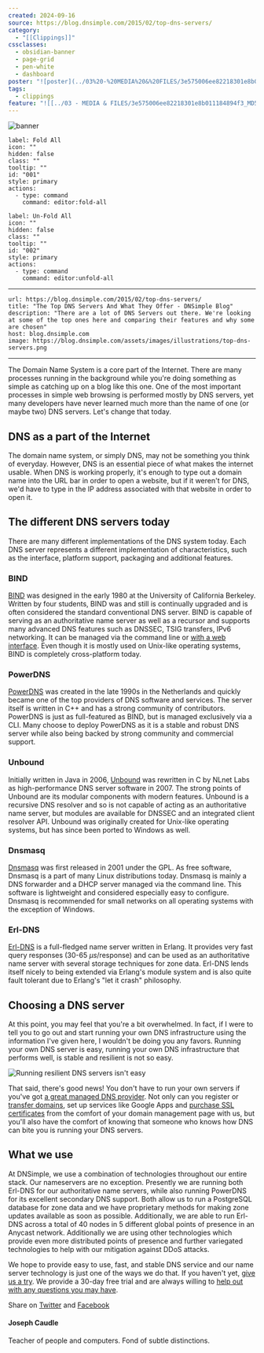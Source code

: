 ```yaml
---
created: 2024-09-16
source: https://blog.dnsimple.com/2015/02/top-dns-servers/
category:
  - "[[Clippings]]"
cssclasses:
  - obsidian-banner
  - page-grid
  - pen-white
  - dashboard
poster: "![poster](../03%20-%20MEDIA%20&%20FILES/3e575006ee82218301e8b011184894f3_MD5.png)"
tags:
  - clippings
feature: "![[../03 - MEDIA & FILES/3e575006ee82218301e8b011184894f3_MD5.png]]"
---
```


![banner](../03%20-%20MEDIA%20&%20FILES/3e575006ee82218301e8b011184894f3_MD5.png)


```meta-bind-button
label: Fold All
icon: ""
hidden: false
class: ""
tooltip: ""
id: "001"
style: primary
actions:
  - type: command
    command: editor:fold-all
```

```meta-bind-button
label: Un-Fold All
icon: ""
hidden: false
class: ""
tooltip: ""
id: "002"
style: primary
actions:
  - type: command
    command: editor:unfold-all
```

***

```cardlink
url: https://blog.dnsimple.com/2015/02/top-dns-servers/
title: "The Top DNS Servers And What They Offer - DNSimple Blog"
description: "There are a lot of DNS Servers out there. We're looking at some of the top ones here and comparing their features and why some are chosen"
host: blog.dnsimple.com
image: https://blog.dnsimple.com/assets/images/illustrations/top-dns-servers.png
```

***
The Domain Name System is a core part of the Internet. There are many processes running in the background while you're doing something as simple as catching up on a blog like this one. One of the most important processes in simple web browsing is performed mostly by DNS servers, yet many developers have never learned much more than the name of one (or maybe two) DNS servers. Let's change that today.

## DNS as a part of the Internet

The domain name system, or simply DNS, may not be something you think of everyday. However, DNS is an essential piece of what makes the internet usable. When DNS is working properly, it's enough to type out a domain name into the URL bar in order to open a website, but if it weren't for DNS, we'd have to type in the IP address associated with that website in order to open it.

## The different DNS servers today

There are many different implementations of the DNS system today. Each DNS server represents a different implementation of characteristics, such as the interface, platform support, packaging and additional features.

### BIND

[BIND](https://www.isc.org/downloads/bind/) was designed in the early 1980 at the University of California Berkeley. Written by four students, BIND was and still is continually upgraded and is often considered the standard conventional DNS server. BIND is capable of serving as an authoritative name server as well as a recursor and supports many advanced DNS features such as DNSSEC, TSIG transfers, IPv6 networking. It can be managed via the command line or [with a web interface](http://www.debianhelp.co.uk/bindweb.htm). Even though it is mostly used on Unix-like operating systems, BIND is completely cross-platform today.

### PowerDNS

[PowerDNS](https://www.powerdns.com/) was created in the late 1990s in the Netherlands and quickly became one of the top providers of DNS software and services. The server itself is written in C++ and has a strong community of contributors. PowerDNS is just as full-featured as BIND, but is managed exclusively via a CLI. Many choose to deploy PowerDNS as it is a stable and robust DNS server while also being backed by strong community and commercial support.

### Unbound

Initially written in Java in 2006, [Unbound](https://unbound.net/) was rewritten in C by NLnet Labs as high-performance DNS server software in 2007. The strong points of Unbound are its modular components with modern features. Unbound is a recursive DNS resolver and so is not capable of acting as an authoritative name server, but modules are available for DNSSEC and an integrated client resolver API. Unbound was originally created for Unix-like operating systems, but has since been ported to Windows as well.

### Dnsmasq

[Dnsmasq](http://www.thekelleys.org.uk/dnsmasq/doc.html) was first released in 2001 under the GPL. As free software, Dnsmasq is a part of many Linux distributions today. Dnsmasq is mainly a DNS forwarder and a DHCP server managed via the command line. This software is lightweight and considered especially easy to configure. Dnsmasq is recommended for small networks on all operating systems with the exception of Windows.

### Erl-DNS

[Erl-DNS](https://github.com/dnsimple/erldns) is a full-fledged name server written in Erlang. It provides very fast query responses (30-65 *µs*/response) and can be used as an authoritative name server with several storage techniques for zone data. Erl-DNS lends itself nicely to being extended via Erlang's module system and is also quite fault tolerant due to Erlang's "let it crash" philosophy.

## Choosing a DNS server

At this point, you may feel that you're a bit overwhelmed. In fact, if I were to tell you to go out and start running your own DNS infrastructure using the information I've given here, I wouldn't be doing you any favors. Running your own DNS server is easy, running your own DNS infrastructure that performs well, is stable and resilient is not so easy.

![Running resilient DNS servers isn't easy](../03%20-%20MEDIA%20&%20FILES/f06746f5437069c879178196fb8837a4_MD5.jpg)

That said, there's good news! You don't have to run your own servers if you've got [a great managed DNS provider](https://dnsimple.com/). Not only can you register or [transfer domains](https://blog.dnsimple.com/2014/10/how-to-transfer-domains-without-downtime/), set up services like Google Apps and [purchase SSL certificates](https://support.dnsimple.com/articles/getting-started-ssl-certificates) from the comfort of your domain management page with us, but you'll also have the comfort of knowing that someone who knows how DNS can bite you is running your DNS servers.

## What we use

At DNSimple, we use a combination of technologies throughout our entire stack. Our nameservers are no exception. Presently we are running both Erl-DNS for our authoritative name servers, while also running PowerDNS for its excellent secondary DNS support. Both allow us to run a PostgreSQL database for zone data and we have proprietary methods for making zone updates available as soon as possible. Additionally, we are able to run Erl-DNS across a total of 40 nodes in 5 different global points of presence in an Anycast network. Additionally we are using other technologies which provide even more distributed points of presence and further variegated technologies to help with our mitigation against DDoS attacks.

We hope to provide easy to use, fast, and stable DNS service and our name server technology is just one of the ways we do that. If you haven't yet, [give us a try](https://dnsimple.com/pricing). We provide a 30-day free trial and are always willing to [help out with any questions you may have](https://dnsimple.com/contact).

Share on [Twitter](http://twitter.com/share?text=The%20Top%20DNS%20Servers%20And%20What%20They%20Offer&url=https://blog.dnsimple.com/2015/02/top-dns-servers/ "Tweet this post") and [Facebook](https://www.facebook.com/sharer/sharer.php?u=https://blog.dnsimple.com/2015/02/top-dns-servers/ "Share on Facebook")


#### Joseph Caudle

Teacher of people and computers. Fond of subtle distinctions.
> 